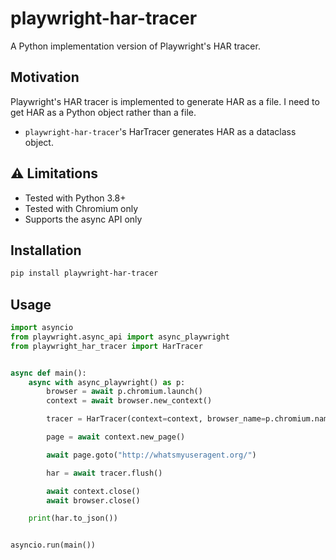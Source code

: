 # playwright-har-tracer

A Python implementation version of Playwright's HAR tracer.

## Motivation

Playwright's HAR tracer is implemented to generate HAR as a file. I need to get HAR as a Python object rather than a file.

- `playwright-har-tracer`'s HarTracer generates HAR as a dataclass object.

## ⚠️ Limitations

- Tested with Python 3.8+
- Tested with Chromium only
- Supports the async API only

## Installation

```bash
pip install playwright-har-tracer
```

## Usage

```python
import asyncio
from playwright.async_api import async_playwright
from playwright_har_tracer import HarTracer


async def main():
    async with async_playwright() as p:
        browser = await p.chromium.launch()
        context = await browser.new_context()

        tracer = HarTracer(context=context, browser_name=p.chromium.name)

        page = await context.new_page()

        await page.goto("http://whatsmyuseragent.org/")

        har = await tracer.flush()

        await context.close()
        await browser.close()

    print(har.to_json())


asyncio.run(main())
```
